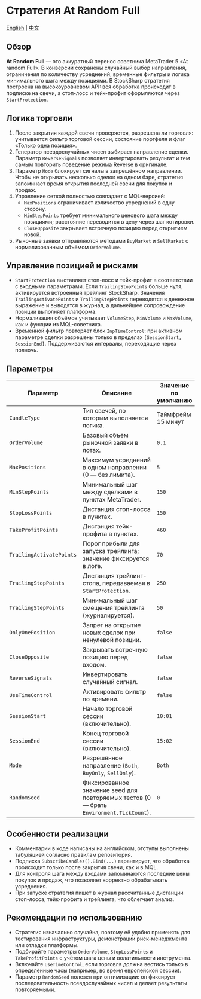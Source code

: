 # Стратегия At Random Full
[English](README.md) | [中文](README_cn.md)

## Обзор
**At Random Full** — это аккуратный перенос советника MetaTrader 5 «At random Full». В конверсии сохранены случайный выбор 
направления, ограничения по количеству усреднений, временные фильтры и логика минимального шага между позициями. В StockSharp 
стратегия построена на высокоуровневом API: вся обработка происходит в подписке на свечи, а стоп-лосс и тейк-профит оформляются 
через `StartProtection`.

## Логика торговли
1. После закрытия каждой свечи проверяется, разрешена ли торговля: учитывается фильтр торговой сессии, состояние портфеля и 
   флаг «Только одна позиция».
2. Генератор псевдослучайных чисел выбирает направление сделки. Параметр `ReverseSignals` позволяет инвертировать результат и 
   тем самым повторить поведение режима Reverse в оригинале.
3. Параметр `Mode` блокирует сигналы в запрещённом направлении. Чтобы не открывать несколько сделок на одном баре, стратегия 
   запоминает время открытия последней свечи для покупок и продаж.
4. Управление сеткой полностью совпадает с MQL-версией:
   - `MaxPositions` ограничивает количество усреднений в одну сторону.
   - `MinStepPoints` требует минимального ценового шага между позициями; расстояние переводится в цену через шаг котировки.
   - `CloseOpposite` закрывает встречную позицию перед открытием новой.
5. Рыночные заявки отправляются методами `BuyMarket` и `SellMarket` с нормализованным объёмом `OrderVolume`.

## Управление позицией и рисками
- `StartProtection` выставляет стоп-лосс и тейк-профит в соответствии с входными параметрами. Если `TrailingStopPoints` больше 
  нуля, активируется встроенный трейлинг StockSharp. Значения `TrailingActivatePoints` и `TrailingStepPoints` переводятся в 
  денежное выражение и выводятся в журнал, а дальнейшее сопровождение позиции выполняет платформа.
- Нормализация объёмов учитывает `VolumeStep`, `MinVolume` и `MaxVolume`, как и функции из MQL-советника.
- Временной фильтр повторяет блок `InpTimeControl`: при активном параметре сделки разрешены только в пределах 
  `[SessionStart, SessionEnd]`. Поддерживаются интервалы, переходящие через полночь.

## Параметры
| Параметр | Описание | Значение по умолчанию |
| --- | --- | --- |
| `CandleType` | Тип свечей, по которым выполняется логика. | Таймфрейм 15 минут |
| `OrderVolume` | Базовый объём рыночной заявки в лотах. | `0.1` |
| `MaxPositions` | Максимум усреднений в одном направлении (0 — без лимита). | `5` |
| `MinStepPoints` | Минимальный шаг между сделками в пунктах MetaTrader. | `150` |
| `StopLossPoints` | Дистанция стоп-лосса в пунктах. | `150` |
| `TakeProfitPoints` | Дистанция тейк-профита в пунктах. | `460` |
| `TrailingActivatePoints` | Порог прибыли для запуска трейлинга; значение фиксируется в логе. | `70` |
| `TrailingStopPoints` | Дистанция трейлинг-стопа, передаваемая в `StartProtection`. | `250` |
| `TrailingStepPoints` | Минимальный шаг смещения трейлинга (журналируется). | `50` |
| `OnlyOnePosition` | Запрет на открытие новых сделок при ненулевой позиции. | `false` |
| `CloseOpposite` | Закрывать встречную позицию перед входом. | `false` |
| `ReverseSignals` | Инвертировать случайный сигнал. | `false` |
| `UseTimeControl` | Активировать фильтр по времени. | `false` |
| `SessionStart` | Начало торговой сессии (включительно). | `10:01` |
| `SessionEnd` | Конец торговой сессии (включительно). | `15:02` |
| `Mode` | Разрешённое направление (`Both`, `BuyOnly`, `SellOnly`). | `Both` |
| `RandomSeed` | Фиксированное значение seed для повторяемых тестов (0 — брать `Environment.TickCount`). | `0` |

## Особенности реализации
- Комментарии в коде написаны на английском, отступы выполнены табуляцией согласно правилам репозитория.
- Подписка `SubscribeCandles().Bind(...)` гарантирует, что обработка происходит только после закрытия свечи, как и в MQL.
- Для контроля шага между входами запоминаются последние цены покупок и продаж, что позволяет корректно обрабатывать усреднения.
- При запуске стратегия пишет в журнал рассчитанные дистанции стоп-лосса, тейк-профита и трейлинга, что облегчает анализ.

## Рекомендации по использованию
- Стратегия изначально случайна, поэтому её удобно применять для тестирования инфраструктуры, демонстрации риск-менеджмента или 
  отладки платформы.
- Подбирайте параметры `OrderVolume`, `StopLossPoints` и `TakeProfitPoints` с учётом шага цены и волатильности инструмента.
- Включайте `UseTimeControl`, если торговля должна вестись только в определённые часы (например, во время европейской сессии).
- Параметр `RandomSeed` полезен при оптимизации: он фиксирует последовательность псевдослучайных чисел и делает результаты 
  повторяемыми.
